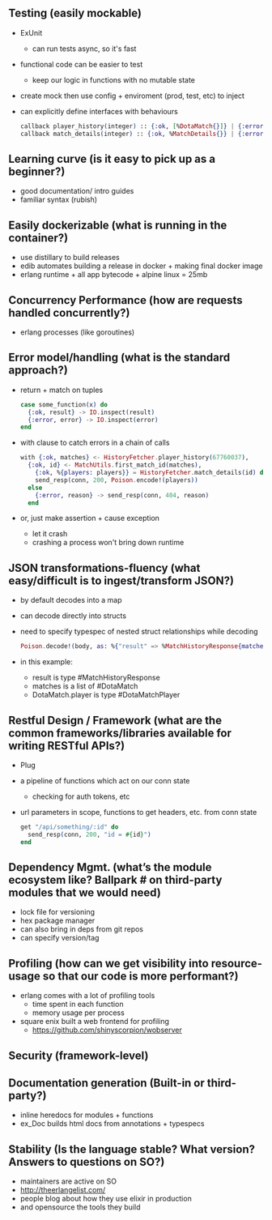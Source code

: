 ## Testing (easily mockable)
- ExUnit
  - can run tests async, so it's fast

- functional code can be easier to test
  - keep our logic in functions with no mutable state

- create mock then use config + enviroment (prod, test, etc) to inject

- can explicitly define interfaces with behaviours

    ```elixir
    callback player_history(integer) :: {:ok, [%DotaMatch{}]} | {:error, String.t}
    callback match_details(integer) :: {:ok, %MatchDetails{}} | {:error, String.t}
    ```

## Learning curve (is it easy to pick up as a beginner?)
- good documentation/ intro guides
- familiar syntax (rubish)

## Easily dockerizable (what is running in the container?)
- use distillary to build releases
- edib automates building a release in docker + making final docker image
- erlang runtime + all app bytecode + alpine linux = 25mb

## Concurrency Performance (how are requests handled concurrently?)
- erlang processes (like goroutines)

## Error model/handling (what is the standard approach?)
- return + match on tuples

    ```elixir
    case some_function(x) do
      {:ok, result} -> IO.inspect(result)
      {:error, error} -> IO.inspect(error)
    end
    ```

- with clause to catch errors in a chain of calls

    ```elixir 
    with {:ok, matches} <- HistoryFetcher.player_history(67760037),
      {:ok, id} <- MatchUtils.first_match_id(matches),
        {:ok, %{players: players}} = HistoryFetcher.match_details(id) do
        send_resp(conn, 200, Poison.encode!(players))
      else
        {:error, reason} -> send_resp(conn, 404, reason)
      end
    ```

- or, just make assertion + cause exception
  - let it crash
  - crashing a process won't bring down runtime

## JSON transformations-fluency (what easy/difficult is to ingest/transform JSON?)
- by default decodes into a map
- can decode directly into structs
- need to specify typespec of nested struct relationships while decoding

    ```elixir
    Poison.decode!(body, as: %{"result" => %MatchHistoryResponse{matches: [%DotaMatch{players: [%DotaMatchPlayer{}]}]}})
    ```
- in this example:
	- result is type #MatchHistoryResponse 
  - matches is a list of #DotaMatch
  - DotaMatch.player is type #DotaMatchPlayer

## Restful Design / Framework (what are the common frameworks/libraries available for writing RESTful APIs?)
- Plug
- a pipeline of functions which act on our conn state
	- checking for auth tokens, etc
- url parameters in scope, functions to get headers, etc. from conn state

    ```elixir
    get "/api/something/:id" do
      send_resp(conn, 200, "id = #{id}")
    end
    ```

## Dependency Mgmt. (what’s the module ecosystem like? Ballpark # on third-party modules that we would need)
- lock file for versioning
- hex package manager
- can also bring in deps from git repos
- can specify version/tag

## Profiling (how can we get visibility into resource-usage so that our code is more performant?)
- erlang comes with a lot of profiling tools
  - time spent in each function
  - memory usage per process
- square enix built a web frontend for profiling
  -	https://github.com/shinyscorpion/wobserver

## Security (framework-level)

## Documentation generation (Built-in or third-party?)
- inline heredocs for modules + functions
- ex_Doc builds html docs from annotations + typespecs

## Stability (Is the language stable? What version? Answers to questions on SO?)
- maintainers are active on SO
- http://theerlangelist.com/
- people blog about how they use elixir in production
- and opensource the tools they build
